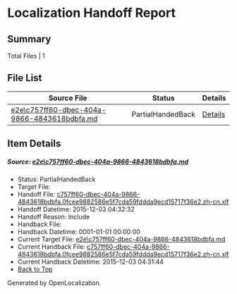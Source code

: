 # <a name='report-top'></a> Localization Handoff Report

## Summary
 Total Files | 1

## File List
 Source File | Status | Details 
 ----------- | ------ | ------- 
 [e2e\c757ff60-dbec-404a-9866-4843618bdbfa.md](https://github.com/OpenLocalizationTest/oltest/blob/98e2992ec0f396355d3f0aef7ce6faafcd1378c4/e2e/c757ff60-dbec-404a-9866-4843618bdbfa.md) | PartialHandedBack | [Details](#c9b82faf129751004457dee26f7e5f7ad71949a32)

## Item Details
##### <a name='c9b82faf129751004457dee26f7e5f7ad71949a32'></a> Source: [e2e\c757ff60-dbec-404a-9866-4843618bdbfa.md](https://github.com/OpenLocalizationTest/oltest/blob/98e2992ec0f396355d3f0aef7ce6faafcd1378c4/e2e/c757ff60-dbec-404a-9866-4843618bdbfa.md)
* Status: PartialHandedBack
* Target File: 
* Handoff File: [c757ff60-dbec-404a-9866-4843618bdbfa.0fcee9882586e5f7cda59fddda9ecd15717f36e2.zh-cn.xlf](https://github.com/OpenLocalizationTestOrg/olhandoff/blob/024fcb9e33678adb15110dd5e3ca8ff8deb809cd/ol-handoff/OpenLocalizationTestOrg/oltest.zh-cn/yanz/c757ff60-dbec-404a-9866-4843618bdbfa.0fcee9882586e5f7cda59fddda9ecd15717f36e2.zh-cn.xlf)
* Handoff Datetime: 2015-12-03 04:32:32
* Handoff Reason: Include
* Handback File: 
* Handback Datetime: 0001-01-01 00:00:00
* Current Target File: [e2e\c757ff60-dbec-404a-9866-4843618bdbfa.md](https://github.com/OpenLocalizationTestOrg/oltest.zh-cn/blob/c2a8d0ba8786a514199120dc3cebe1fc5978fdbb/e2e/c757ff60-dbec-404a-9866-4843618bdbfa.md)
* Current Handback File: [c757ff60-dbec-404a-9866-4843618bdbfa.0fcee9882586e5f7cda59fddda9ecd15717f36e2.zh-cn.xlf](https://github.com/OpenLocalizationTestOrg/olhandback/blob/8af726c1ac76e7c8649ae78e043bacced6292bc1/ol-handback/OpenLocalizationTestOrg/oltest.zh-cn/yanz/c757ff60-dbec-404a-9866-4843618bdbfa.0fcee9882586e5f7cda59fddda9ecd15717f36e2.zh-cn.xlf)
* Current Handback Datetime: 2015-12-03 04:31:44
* [Back to Top](#report-top)


Generated by OpenLocalization.
